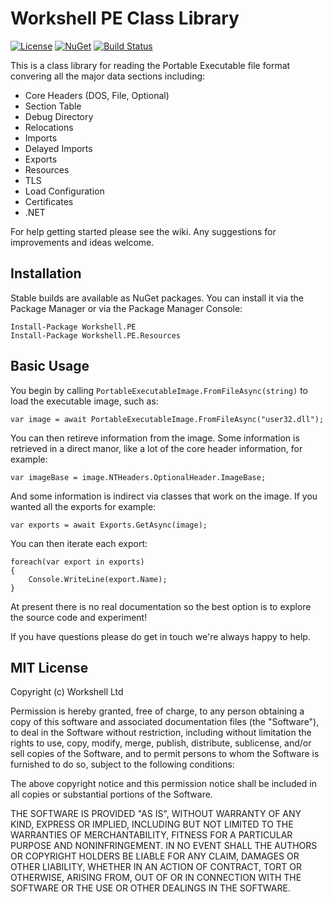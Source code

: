 # Workshell PE Class Library

[![License](https://img.shields.io/github/license/mashape/apistatus.svg)](https://github.com/Workshell/pe/blob/master/license.txt)
[![NuGet](https://img.shields.io/nuget/v/Workshell.PE.svg)](https://www.nuget.org/packages/Workshell.PE/)
[![Build Status](https://dev.azure.com/Workshell-DevOps/Workshell%20PE/_apis/build/status/Build%20Master?branchName=master)](https://dev.azure.com/Workshell-DevOps/Workshell%20PE/_build/latest?definitionId=2&branchName=master)

This is a class library for reading the Portable Executable file format convering all the major data sections including:

* Core Headers (DOS, File, Optional)
* Section Table
* Debug Directory
* Relocations
* Imports
* Delayed Imports
* Exports
* Resources
* TLS
* Load Configuration
* Certificates
* .NET

For help getting started please see the wiki. Any suggestions for improvements and ideas welcome.


## Installation

Stable builds are available as NuGet packages. You can install it via the Package Manager or via the Package Manager Console:

```
Install-Package Workshell.PE
Install-Package Workshell.PE.Resources
```


## Basic Usage

You begin by calling `PortableExecutableImage.FromFileAsync(string)` to load the executable image, such as:

```
var image = await PortableExecutableImage.FromFileAsync("user32.dll");
```

You can then retireve information from the image. Some information is retrieved in a direct manor, like a lot of the core
header information, for example:

```
var imageBase = image.NTHeaders.OptionalHeader.ImageBase;
```

And some information is indirect via classes that work on the image. If you wanted all the exports for example:

```
var exports = await Exports.GetAsync(image);
```

You can then iterate each export:

```
foreach(var export in exports)
{
    Console.WriteLine(export.Name);
}
```

At present there is no real documentation so the best option is to explore the source code and experiment!

If you have questions please do get in touch we're always happy to help.


## MIT License

Copyright (c) Workshell Ltd

Permission is hereby granted, free of charge, to any person obtaining a copy
of this software and associated documentation files (the "Software"), to deal
in the Software without restriction, including without limitation the rights
to use, copy, modify, merge, publish, distribute, sublicense, and/or sell
copies of the Software, and to permit persons to whom the Software is
furnished to do so, subject to the following conditions:

The above copyright notice and this permission notice shall be included in all
copies or substantial portions of the Software.

THE SOFTWARE IS PROVIDED "AS IS", WITHOUT WARRANTY OF ANY KIND, EXPRESS OR
IMPLIED, INCLUDING BUT NOT LIMITED TO THE WARRANTIES OF MERCHANTABILITY,
FITNESS FOR A PARTICULAR PURPOSE AND NONINFRINGEMENT. IN NO EVENT SHALL THE
AUTHORS OR COPYRIGHT HOLDERS BE LIABLE FOR ANY CLAIM, DAMAGES OR OTHER
LIABILITY, WHETHER IN AN ACTION OF CONTRACT, TORT OR OTHERWISE, ARISING FROM,
OUT OF OR IN CONNECTION WITH THE SOFTWARE OR THE USE OR OTHER DEALINGS IN THE
SOFTWARE.